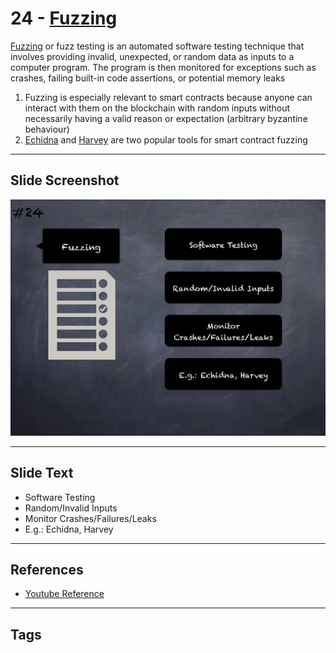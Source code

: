 
# 24 - [Fuzzing](./Fuzzing.md)

[Fuzzing](https://en.wikipedia.org/wiki/Fuzzing) or fuzz testing is an automated software testing technique that involves providing invalid, unexpected, or random data as inputs to a computer program. The program is then monitored for exceptions such as crashes, failing built-in code assertions, or potential memory leaks 
1. Fuzzing is especially relevant to smart contracts because anyone can interact with them on the blockchain with random inputs without necessarily having a valid reason or expectation (arbitrary byzantine behaviour)
2. [Echidna](https://github.com/crytic/echidna) and [Harvey](https://mariachris.github.io/Pubs/FSE-2020-Harvey.pdf) are two popular tools for smart contract fuzzing
___
## Slide Screenshot
![024.jpg](../../images/6.%20Audit%20Techniques%20and%20Tools%20101/024.jpg)
___
## Slide Text
- Software Testing
- Random/Invalid Inputs
- Monitor Crashes/Failures/Leaks
- E.g.: Echidna, Harvey
___
## References
- [Youtube Reference](https://youtu.be/QstpNY1IuqM?t=278)
___
## Tags
